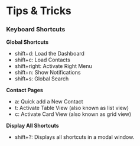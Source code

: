 # Tips & Tricks

### Keyboard Shortcuts
**Global Shortcuts**
* shift+d: Load the Dashboard
* shift+c: Load Contacts
* shift+right: Activate Right Menu
* shift+n: Show Notifications
* shift+s: Global Search

**Contact Pages**
* a: Quick add a New Contact
* t: Activate Table View (also known as list view)
* c: Activate Card View (also known as grid view)

**Display All Shortcuts**
* shift+?: Displays all shortcuts in a modal window.